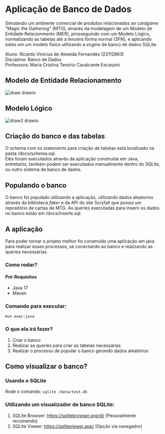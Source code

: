 # Aplicação de Banco de Dados
Simulando um ambiente comercial de produtos relacionados ao _cardgame_ "Magic the Gathering" (MTG), através da modelagem de um Modelo de Entidade Relacionmento (MER), prosseguindo com um Modelo Lógico, normalizando as tabelas até a terceira forma normal (3FN), e aplicando estes em um modelo físico utilizando a _engine_ de banco de dados SQLite.

Aluno: Ricardo Vinicius de Almeida Fernandes (22112863)     
Disciplina: Banco de Dados      
Professora: Maria Cristina Tenório Cavalcante Escarpini


## Modelo de Entidade Relacionamento
![draw drawio](https://github.com/ricardovinicius/trabalho-bd/assets/108153768/7c3e095c-7842-4cf9-8827-807d5a8fbd28)

## Modelo Lógico
![draw2 drawio](https://github.com/ricardovinicius/trabalho-bd/assets/108153768/94d5b419-beea-4859-a160-e8bcb46b094c)

## Criação do banco e das tabelas
O schema com os statements para criação de tabelas está localizado na pasta /docs/schema.sql.   
Eles foram executados através da aplicação construída em Java, entretanto, também podem ser executados manualmente dentro do SQLite, ou outro sistema de banco de dados.

## Populando o banco
O banco foi populado utilizando a aplicação, utilizando dados aleatorios através da biblioteca _faker_ e da API do site Scryfall que possui um repositório de cartas de MTG. As queries executadas para inserir os dados no banco estão em /docs/inserts.sql. 

## A aplicação
Para poder tornar o projeto melhor foi construído uma aplicação em java para realizar esses processos, se conectando ao banco e realizando as queries necessárias. 

### Como rodar?
#### Pré-Requisitos
* Java 17 
* Maven

### Comando para executar:
```mvn exec:java```

### O que ela irá fazer?
1. Criar o banco
2. Realizar as queries para criar as tabelas necessárias
3. Realizar o processo de popular o banco gerando dados aleatórios

## Como visualizar o banco?
### Usando o SQLite
Rode o comando:
```sqlite /data/test.db```
### Utilizando um visualizador de banco SQLite:
1. SQLite Browser: https://sqlitebrowser.org/dl/ (Pessoalmente recomendo)
2. SQLite Viewer: https://sqliteviewer.app/ (Opção via navegador) 